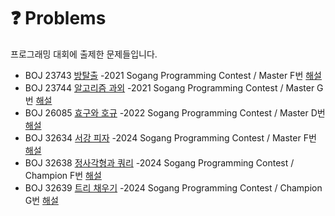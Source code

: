 # ❓ Problems
프로그래밍 대회에 출제한 문제들입니다.

* BOJ 23743 [방탈출](https://www.acmicpc.net/problem/23743)  -2021 Sogang Programming Contest / Master F번 [해설](https://upload.acmicpc.net/77b01dab-6138-42cc-9852-ed7e9d41d7c0/)
* BOJ 23744 [알고리즘 과외](https://www.acmicpc.net/problem/23744)  -2021 Sogang Programming Contest / Master G번 [해설](https://upload.acmicpc.net/77b01dab-6138-42cc-9852-ed7e9d41d7c0/)
* BOJ 26085 [효구와 호규](https://www.acmicpc.net/problem/26085)  -2022 Sogang Programming Contest / Master D번 [해설](https://upload.acmicpc.net/a34015bb-983f-4aef-9544-f381bddc8c16/)
* BOJ 32634 [서강 피자](https://www.acmicpc.net/problem/32634)  -2024 Sogang Programming Contest / Master F번 [해설](https://upload.acmicpc.net/995204ab-86ee-4130-aec6-c51cf0f904d7/)
* BOJ 32638 [정사각형과 쿼리](https://www.acmicpc.net/problem/32638)  -2024 Sogang Programming Contest / Champion F번 [해설](https://upload.acmicpc.net/995204ab-86ee-4130-aec6-c51cf0f904d7/)
* BOJ 32639 [트리 채우기](https://www.acmicpc.net/problem/32639)  -2024 Sogang Programming Contest / Champion G번 [해설](https://upload.acmicpc.net/995204ab-86ee-4130-aec6-c51cf0f904d7/)

